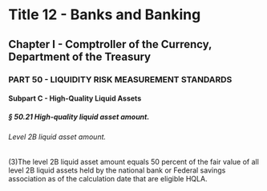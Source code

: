 
# Title 12 - Banks and Banking
## Chapter I - Comptroller of the Currency, Department of the Treasury
### PART 50 - LIQUIDITY RISK MEASUREMENT STANDARDS
#### Subpart C - High-Quality Liquid Assets
##### § 50.21 High-quality liquid asset amount.
###### Level 2B liquid asset amount.

(3)The level 2B liquid asset amount equals 50 percent of the fair value of all level 2B liquid assets held by the national bank or Federal savings association as of the calculation date that are eligible HQLA.
